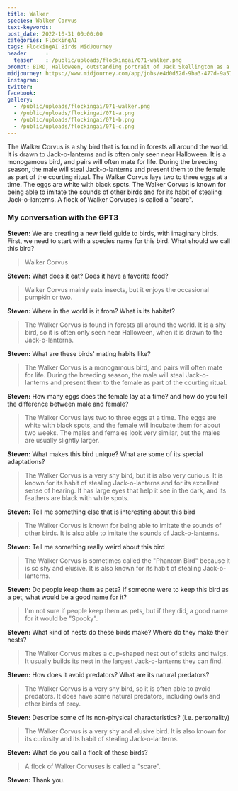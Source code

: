 ```yaml
---
title: Walker
species: Walker Corvus
text-keywords: 
post_date: 2022-10-31 00:00:00
categories: FlockingAI
tags: FlockingAI Birds MidJourney 
header      :
  teaser    : /public/uploads/flockingai/071-walker.png
prompt: BIRD, Halloween, outstanding portrait of Jack Skellington as a BIRD, from Nightmare Before Christmas, played by Slenderman in a forest, Claymation, jack o lanterns, by artgerm and RHADS, hyper realistic, portrait, cinematic, soft studio lighting, ultra realistic, photorealistic, octane render, unreal engine, hyper detailed, volumetric lighting, hdr, octane render, fantasy, horror, 4k, 8K
midjourney: https://www.midjourney.com/app/jobs/e4d0d52d-9ba3-477d-9a57-78454da4f772
instagram: 
twitter: 
facebook: 
gallery: 
  - /public/uploads/flockingai/071-walker.png
  - /public/uploads/flockingai/071-a.png
  - /public/uploads/flockingai/071-b.png
  - /public/uploads/flockingai/071-c.png
---
```


The Walker Corvus is a shy bird that is found in forests all around the world. It is drawn to Jack-o-lanterns and is often only seen near Halloween. It is a monogamous bird, and pairs will often mate for life. During the breeding season, the male will steal Jack-o-lanterns and present them to the female as part of the courting ritual. The Walker Corvus lays two to three eggs at a time. The eggs are white with black spots. The Walker Corvus is known for being able to imitate the sounds of other birds and for its habit of stealing Jack-o-lanterns. A flock of Walker Corvuses is called a "scare".

### My conversation with the GPT3

**Steven:** We are creating a new field guide to birds, with imaginary birds. First, we need to start with a species name for this bird. What should we call this bird?

> Walker Corvus

**Steven:** What does it eat? Does it have a favorite food?

> Walker Corvus mainly eats insects, but it enjoys the occasional pumpkin or two.

**Steven:** Where in the world is it from? What is its habitat?

> The Walker Corvus is found in forests all around the world. It is a shy bird, so it is often only seen near Halloween, when it is drawn to the Jack-o-lanterns.

**Steven:** What are these birds' mating habits like?

> The Walker Corvus is a monogamous bird, and pairs will often mate for life. During the breeding season, the male will steal Jack-o-lanterns and present them to the female as part of the courting ritual.

**Steven:** How many eggs does the female lay at a time? and how do you tell the difference between male and female?

> The Walker Corvus lays two to three eggs at a time. The eggs are white with black spots, and the female will incubate them for about two weeks. The males and females look very similar, but the males are usually slightly larger.

**Steven:** What makes this bird unique? What are some of its special adaptations?

> The Walker Corvus is a very shy bird, but it is also very curious. It is known for its habit of stealing Jack-o-lanterns and for its excellent sense of hearing. It has large eyes that help it see in the dark, and its feathers are black with white spots.

**Steven:** Tell me something else that is interesting about this bird

> The Walker Corvus is known for being able to imitate the sounds of other birds. It is also able to imitate the sounds of Jack-o-lanterns.

**Steven:** Tell me something really weird about this bird

> The Walker Corvus is sometimes called the "Phantom Bird" because it is so shy and elusive. It is also known for its habit of stealing Jack-o-lanterns.

**Steven:** Do people keep them as pets? If someone were to keep this bird as a pet, what would be a good name for it?

> I'm not sure if people keep them as pets, but if they did, a good name for it would be "Spooky".

**Steven:** What kind of nests do these birds make? Where do they make their nests?

> The Walker Corvus makes a cup-shaped nest out of sticks and twigs. It usually builds its nest in the largest Jack-o-lanterns they can find.

**Steven:** How does it avoid predators? What are its natural predators?

> The Walker Corvus is a very shy bird, so it is often able to avoid predators. It does have some natural predators, including owls and other birds of prey.

**Steven:** Describe some of its non-physical characteristics? (i.e. personality)

> The Walker Corvus is a very shy and elusive bird. It is also known for its curiosity and its habit of stealing Jack-o-lanterns.

**Steven:** What do you call a flock of these birds?

> A flock of Walker Corvuses is called a "scare".

**Steven:** Thank you.
